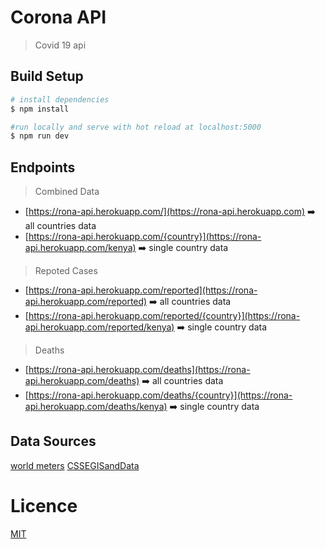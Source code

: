 # Corona API 
> Covid 19 api 

## Build Setup

```bash
# install dependencies
$ npm install

#run locally and serve with hot reload at localhost:5000
$ npm run dev

```

## Endpoints
> Combined Data
* [https://rona-api.herokuapp.com/](https://rona-api.herokuapp.com) ➡️ all countries data
* [https://rona-api.herokuapp.com/{country}](https://rona-api.herokuapp.com/kenya) ➡️ single country data

> Repoted Cases
* [https://rona-api.herokuapp.com/reported](https://rona-api.herokuapp.com/reported) ➡️ all countries data
* [https://rona-api.herokuapp.com/reported/{country}](https://rona-api.herokuapp.com/reported/kenya) ➡️ single country data

> Deaths
* [https://rona-api.herokuapp.com/deaths](https://rona-api.herokuapp.com/deaths) ➡️ all countries data
* [https://rona-api.herokuapp.com/deaths/{country}](https://rona-api.herokuapp.com/deaths/kenya) ➡️ single country data


## Data Sources
[world meters](https://https://www.worldometers.info/coronavirus/)
[CSSEGISandData](https://github.com/CSSEGISandData/COVID-19/tree/master/csse_covid_19_data)






# Licence
[MIT](https://github.com/Opensource-254/corona-api/blob/master/LICENSE)

